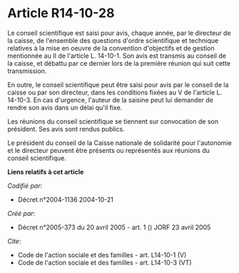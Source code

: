 # Article R14-10-28

Le conseil scientifique est saisi pour avis, chaque année, par le directeur de la caisse, de l'ensemble des questions d'ordre
scientifique et technique relatives à la mise en oeuvre de la convention d'objectifs et de gestion mentionnée au II de
l'article L. 14-10-1. Son avis est transmis au conseil de la caisse, et débattu par ce dernier lors de la première réunion
qui suit cette transmission. 

En outre, le conseil scientifique peut être saisi pour avis par le conseil de la caisse ou par son directeur, dans les
conditions fixées au V de l'article L. 14-10-3. En cas d'urgence, l'auteur de la saisine peut lui demander de rendre son avis
dans un délai qu'il fixe. 

Les réunions du conseil scientifique se tiennent sur convocation de son président. Ses avis sont rendus publics. 

Le président du conseil de la Caisse nationale de solidarité pour l'autonomie et le directeur peuvent être présents ou
représentés aux réunions du conseil scientifique.

**Liens relatifs à cet article**

_Codifié par_:

  - Décret n°2004-1136 2004-10-21

_Créé par_:

  - Décret n°2005-373 du 20 avril 2005 - art. 1 () JORF 23 avril 2005

_Cite_:

  - Code de l'action sociale et des familles - art. L14-10-1 (V)
  - Code de l'action sociale et des familles - art. L14-10-3 (VT)
